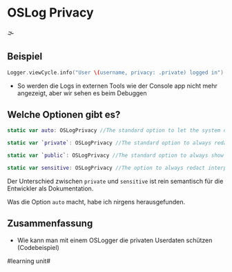 # OSLog Privacy
🌫️

## Beispiel
```swift
Logger.viewCycle.info("User \(username, privacy: .private) logged in")
```

- So werden die Logs in externen Tools wie der Console app nicht mehr angezeigt, aber wir sehen es beim Debuggen

## Welche Optionen gibt es?

```swift
static var auto: OSLogPrivacy //The standard option to let the system determine whether to redact or display a value. (Standartmässig aktiviert)

static var `private`: OSLogPrivacy //The standard option to always redact the interpolated value.

static var `public`: OSLogPrivacy //The standard option to always show the interpolated value.

static var sensitive: OSLogPrivacy //The option to always redact interpolated values that contain sensitive information.

```

Der Unterschied zwischen `private` und `sensitive` ist rein semantisch für die Entwickler als Dokumentation.

Was die Option `auto` macht, habe ich nirgens herausgefunden.

## Zusammenfassung
- Wie kann man mit einem OSLogger die privaten Userdaten schützen (Codebeispiel)


#learning unit#